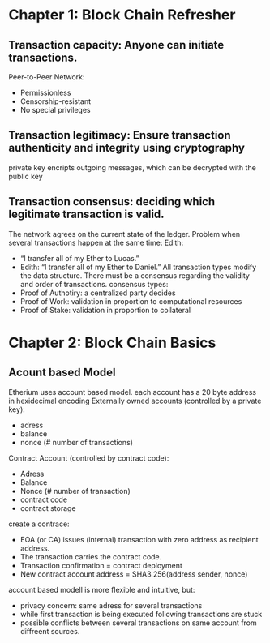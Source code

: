 # Chapter 1: Block Chain Refresher
## Transaction capacity: Anyone can initiate transactions.
Peer-to-Peer Network:
- Permissionless
- Censorship-resistant
- No special privileges
## Transaction legitimacy: Ensure transaction authenticity and integrity using cryptography
private key encripts outgoing messages, which can be decrypted with the public key
## Transaction consensus: deciding which legitimate transaction is valid.
The network agrees on the current state of the ledger. Problem when several transactions happen at the same time: Edith:
- “I transfer all of my Ether to Lucas.”
- Edith: “I transfer all of my Ether to Daniel.”
All transaction types modify the data structure. There must be a consensus regarding
the validity and order of transactions.
consensus types: 
- Proof of Authotiry: a centralized party decides
- Proof of Work: validation in proportion to computational resources
- Proof of Stake: validation in proportion to collateral

# Chapter 2: Block Chain Basics
## Acount based Model
Etherium uses account based model. each account has a 20 byte address in hexidecimal encoding
Externally owned accounts (controlled by a private key): 
- adress
- balance
- nonce (# number of transactions)

Contract Account (controlled by contract code):
- Adress
- Balance
- Nonce (# number of transaction)
- contract code
- contract storage

create a contrace: 
- EOA (or CA) issues (internal) transaction with zero address as recipient address.
- The transaction carries the contract code.
- Transaction confirmation = contract deployment
- New contract account address = SHA3.256(address sender, nonce)

account based modell is more flexible and intuitive, but: 
- privacy concern: same adress for several transactions
- while first transaction is being executed following transactions are stuck
- possible conflicts between several transactions on same account from diffreent sources.

